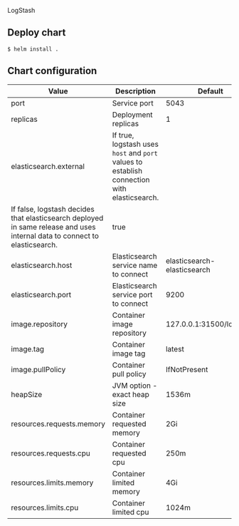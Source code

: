 LogStash

## Deploy chart
```console
$ helm install .
```

## Chart configuration

| Value | Description | Default |
| --- | --- | --- |
| port | Service port | 5043 |
| replicas | Deployment replicas | 1 |
| elasticsearch.external | If true, logstash uses `host` and `port` values to establish connection with elasticsearch.
                           If false, logstash decides that elasticsearch deployed in same release and uses internal data to connect to elasticsearch. | true |
| elasticsearch.host | Elasticsearch service name to connect | elasticsearch-elasticsearch |
| elasticsearch.port | Elasticsearch service port to connect | 9200 |
| image.repository | Container image repository | 127.0.0.1:31500/logstash |
| image.tag | Container image tag | latest |
| image.pullPolicy | Container pull policy | IfNotPresent |
| heapSize | JVM option - exact heap size | 1536m |
| resources.requests.memory | Container requested memory | 2Gi |
| resources.requests.cpu | Container requested cpu | 250m |
| resources.limits.memory | Container limited memory | 4Gi |
| resources.limits.cpu | Container limited cpu | 1024m |
